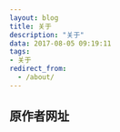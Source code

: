 ```yaml
---
layout: blog
title: 关于
description: "关于"
data: 2017-08-05 09:19:11
tags: 
- 关于
redirect_from:
  - /about/
---
```


## 原作者网址
[](liberxue.com)
